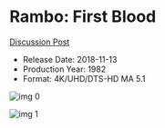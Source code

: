 # Rambo: First Blood

[Discussion Post](https://www.avsforum.com/threads/bass-eq-for-filtered-movies.2995212/post-57476810)

* Release Date: 2018-11-13
* Production Year: 1982
* Format: 4K/UHD/DTS-HD MA 5.1

![img 0](https://i.imgur.com/5Z1OJSo.jpg)

![img 1](https://i.imgur.com/KlMQ60k.png)

